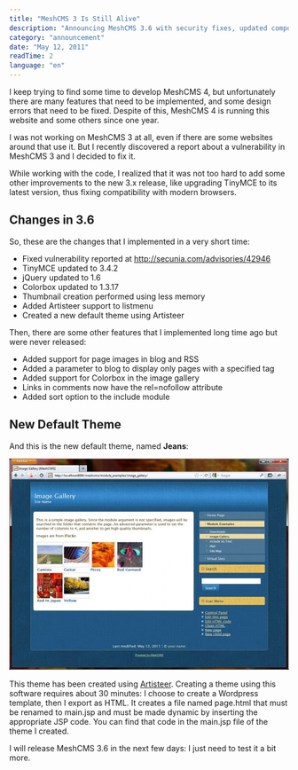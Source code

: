 ```yaml
---
title: "MeshCMS 3 Is Still Alive"
description: "Announcing MeshCMS 3.6 with security fixes, updated components including TinyMCE and jQuery, and a new default theme created with Artisteer."
category: "announcement"
date: "May 12, 2011"
readTime: 2
language: "en"
---
```



I keep trying to find some time to develop MeshCMS 4, but unfortunately there are many features that need to be implemented, and some design errors that need to be fixed. Despite of this, MeshCMS 4 is running this website and some others since one year.

I was not working on MeshCMS 3 at all, even if there are some websites around that use it. But I recently discovered a report about a vulnerability in MeshCMS 3 and I decided to fix it.

While working with the code, I realized that it was not too hard to add some other improvements to the new 3.x release, like upgrading TinyMCE to its latest version, thus fixing compatibility with modern browsers.

## Changes in 3.6

So, these are the changes that I implemented in a very short time:

- Fixed vulnerability reported at http://secunia.com/advisories/42946
- TinyMCE updated to 3.4.2
- jQuery updated to 1.6
- Colorbox updated to 1.3.17
- Thumbnail creation performed using less memory
- Added Artisteer support to listmenu
- Created a new default theme using Artisteer

Then, there are some other features that I implemented long time ago but were never released:

- Added support for page images in blog and RSS
- Added a parameter to blog to display only pages with a specified tag
- Added support for Colorbox in the image gallery
- Links in comments now have the rel=nofollow attribute
- Added sort option to the include module

## New Default Theme

And this is the new default theme, named **Jeans**:

![MeshCMS 3.6 Jeans theme](/images/blog/meshcms-4-jeans.jpg)

This theme has been created using [Artisteer](http://www.artisteer.com/). Creating a theme using this software requires about 30 minutes: I choose to create a Wordpress template, then I export as HTML. It creates a file named page.html that must be renamed to main.jsp and must be made dynamic by inserting the appropriate JSP code. You can find that code in the main.jsp file of the theme I created.

I will release MeshCMS 3.6 in the next few days: I just need to test it a bit more.

